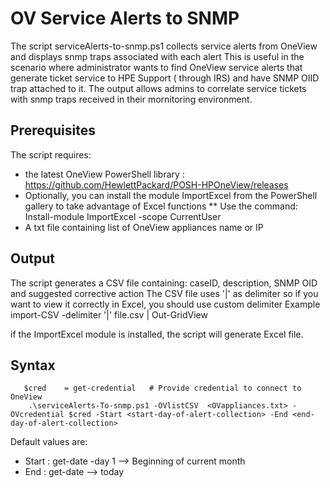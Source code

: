 # OV Service Alerts to SNMP

The script serviceAlerts-to-snmp.ps1 collects service alerts from OneView and displays snmp traps associated with each alert
This is useful in the scenario where administrator wants to find OneView service alerts that generate ticket service to HPE Support ( through IRS) and have SNMP OIID trap attached to it. The output allows admins to correlate service tickets with snmp traps received in their mornitoring environment.

## Prerequisites
The  script requires:
   * the latest OneView PowerShell library : https://github.com/HewlettPackard/POSH-HPOneView/releases
   * Optionally, you can install the module ImportExcel from the PowerShell gallery to take advantage of Excel functions 
     ** Use the command: Install-module ImportExcel -scope CurrentUser 
   * A txt file containing list of OneView appliances name or IP


## Output
The script generates a CSV file containing: caseID, description, SNMP OID and suggested corrective action 
The CSV file uses '|' as delimiter so if you want to view it correctly in Excel, you should use custom delimiter
Example
import-CSV -delimiter '|' file.csv | Out-GridView

if the ImportExcel module is installed, the script will generate Excel file.


## Syntax

```
   $cred    = get-credential   # Provide credential to connect to OneView
    .\serviceAlerts-To-snmp.ps1 -OVlistCSV  <OVappliances.txt> -OVcredential $cred -Start <start-day-of-alert-collection> -End <end-day-of-alert-collection> 

```
Default values are:

   * Start : get-date -day 1   --> Beginning of current month
   * End   : get-date          --> today
   
    
